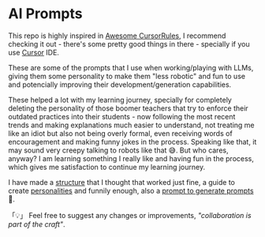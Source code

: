 # AI Prompts

This repo is highly inspired in [Awesome CursorRules](https://github.com/PatrickJS/awesome-cursorrules?tab=readme-ov-file), I recommend checking it out - there's some pretty good things in there - specially if you use [Cursor](https://www.cursor.com) IDE.

These are some of the prompts that I use when working/playing with LLMs, giving them some personality to make them "less robotic" and fun to use and potencially improving their development/generation capabilities.

These helped a lot with my learning journey, specially for completely deleting the personality of those boomer teachers that try to enforce their outdated practices into their students - now following the most recent trends and making explanations much easier to understand, not treating me like an idiot but also not being overly formal, even receiving words of encouragement and making funny jokes in the process. Speaking like that, it may sound very creepy talking to robots like that 😅. But who cares, anyway? I am learning something I really like and having fun in the process, which gives me satisfaction to continue my learning journey.

I have made a [structure](structure/prompt_structure.md) that I thought that worked just fine, a guide to create [personalities](structure/personalities.md) and funnily enough, also a [prompt to generate prompts](structure/prompt_generation.md) 🤣.

「💡」 Feel free to suggest any changes or improvements, *"collaboration is part of the craft"*.
